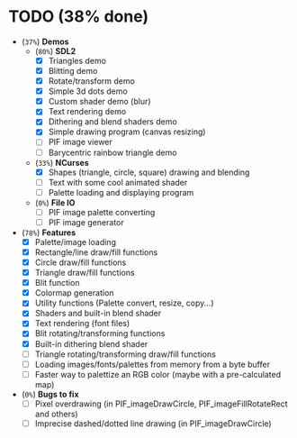 # TODO (38% done)
- (`37%`) **Demos**
	- (`80%`) **SDL2**
		- [X] Triangles demo
		- [X] Blitting demo
		- [X] Rotate/transform demo
		- [X] Simple 3d dots demo
		- [X] Custom shader demo (blur)
		- [X] Text rendering demo
		- [X] Dithering and blend shaders demo
		- [X] Simple drawing program (canvas resizing)
		- [ ] PIF image viewer
		- [ ] Barycentric rainbow triangle demo
	- (`33%`) **NCurses**
		- [X] Shapes (triangle, circle, square) drawing and blending
		- [ ] Text with some cool animated shader
		- [ ] Palette loading and displaying program
	- (`0%`) **File IO**
		- [ ] PIF image palette converting
		- [ ] PIF image generator
- (`78%`) **Features**
	- [X] Palette/image loading
	- [X] Rectangle/line draw/fill functions
	- [X] Circle draw/fill functions
	- [X] Triangle draw/fill functions
	- [X] Blit function
	- [X] Colormap generation
	- [X] Utility functions (Palette convert, resize, copy...)
	- [X] Shaders and built-in blend shader
	- [X] Text rendering (font files)
	- [X] Blit rotating/transforming functions
	- [X] Built-in dithering blend shader
	- [ ] Triangle rotating/transforming draw/fill functions
	- [ ] Loading images/fonts/palettes from memory from a byte buffer
	- [ ] Faster way to palettize an RGB color (maybe with a pre-calculated map)
- (`0%`) **Bugs to fix**
	- [ ] Pixel overdrawing (in PIF_imageDrawCircle, PIF_imageFillRotateRect and others)
	- [ ] Imprecise dashed/dotted line drawing (in PIF_imageDrawCircle)
